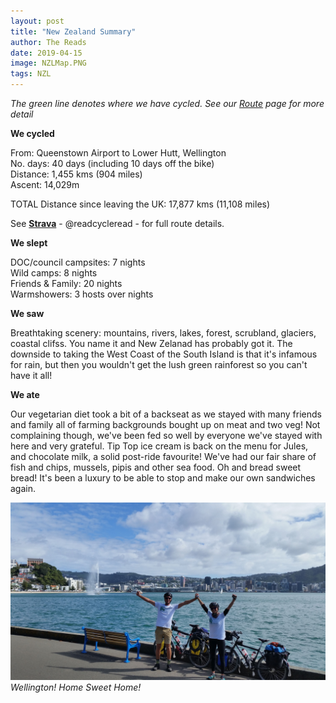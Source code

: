 ```yaml
---
layout: post
title: "New Zealand Summary"
author: The Reads
date: 2019-04-15
image: NZLMap.PNG  
tags: NZL  
---
```


*The green line denotes where we have cycled. See our [Route](http://readcycleread.bike/pages/map.html) page for more detail* 

**We cycled**  

From: Queenstown Airport to Lower Hutt, Wellington  
No. days: 40 days (including 10 days off the bike)  
Distance: 1,455 kms (904 miles)  
Ascent: 14,029m   

TOTAL Distance since leaving the UK: 17,877 kms (11,108 miles)  

See [**Strava**](https://www.strava.com/athletes/readcycleread) - @readcycleread - for full route details.  


**We slept**

DOC/council campsites: 7 nights  
Wild camps: 8 nights  
Friends & Family: 20 nights   
Warmshowers: 3 hosts over nights  

**We saw**

Breathtaking scenery: mountains, rivers, lakes, forest, scrubland, glaciers, coastal clifss. You name it and New Zelanad has probably got it. The downside to taking the West Coast of the South Island is that it's infamous for rain, but then you wouldn't get the lush green rainforest so you can't have it all!

**We ate**  

Our vegetarian diet took a bit of a backseat as we stayed with many friends and family all of farming backgrounds bought up on meat and two veg! Not complaining though, we've been fed so well by everyone we've stayed with here and very grateful. Tip Top ice cream is back on the menu for Jules, and chocolate milk, a solid post-ride favourite! We've had our fair share of fish and chips, mussels, pipis and other sea food. Oh and bread sweet bread! It's been a luxury to be able to stop and make our own sandwiches again.

![WGFinish](assets/img/WGFinish.jpg) *Wellington! Home Sweet Home!*
